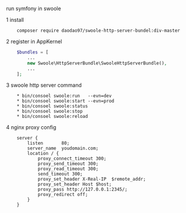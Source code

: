 run symfony in swoole

1 install 
```text
    composer require daodao97/swoole-http-server-bundel:div-master
```

2 register in AppKernel
```php
    $bundles = [
        ...
        new Swoole\HttpServerBundle\SwooleHttpServerBundle(),
        ...
    ];
```

3 swoole http server command
```text
    * bin/consoel swoole:run   --evn=dev
    * bin/consoel swoole:start --evn=prod
    * bin/consoel swoole:status
    * bin/consoel swoole:stop
    * bin/consoel swoole:reload
```

4 nginx proxy config
```text
    server {
        listen       80;
        server_name  youdomain.com;
        location / {
            proxy_connect_timeout 300;
            proxy_send_timeout 300;
            proxy_read_timeout 300;
            send_timeout 300;
            proxy_set_header X-Real-IP  $remote_addr;
            proxy_set_header Host $host;
            proxy_pass http://127.0.0.1:2345/;
            proxy_redirect off;
        }
    }
```

